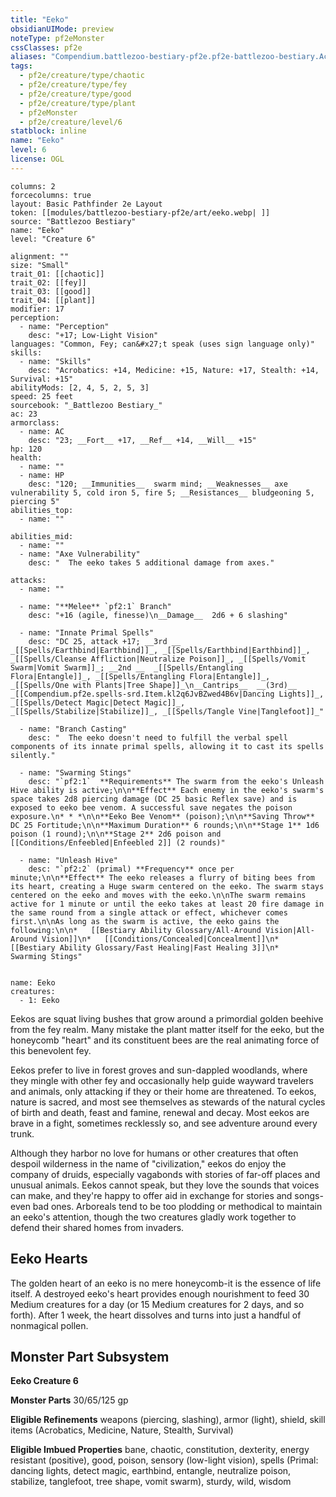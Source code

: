 ```yaml
---
title: "Eeko"
obsidianUIMode: preview
noteType: pf2eMonster
cssClasses: pf2e
aliases: "Compendium.battlezoo-bestiary-pf2e.pf2e-battlezoo-bestiary.Actor.ZadQX3pZuda1J1Du" 
tags:
  - pf2e/creature/type/chaotic
  - pf2e/creature/type/fey
  - pf2e/creature/type/good
  - pf2e/creature/type/plant
  - pf2eMonster
  - pf2e/creature/level/6
statblock: inline
name: "Eeko"
level: 6
license: OGL
---
```


```statblock
columns: 2
forcecolumns: true
layout: Basic Pathfinder 2e Layout
token: [[modules/battlezoo-bestiary-pf2e/art/eeko.webp| ]]
source: "Battlezoo Bestiary"
name: "Eeko"
level: "Creature 6"

alignment: ""
size: "Small"
trait_01: [[chaotic]]
trait_02: [[fey]]
trait_03: [[good]]
trait_04: [[plant]]
modifier: 17
perception:
  - name: "Perception"
    desc: "+17; Low-Light Vision"
languages: "Common, Fey; can&#x27;t speak (uses sign language only)"
skills:
  - name: "Skills"
    desc: "Acrobatics: +14, Medicine: +15, Nature: +17, Stealth: +14, Survival: +15"
abilityMods: [2, 4, 5, 2, 5, 3]
speed: 25 feet
sourcebook: "_Battlezoo Bestiary_"
ac: 23
armorclass:
  - name: AC
    desc: "23; __Fort__ +17, __Ref__ +14, __Will__ +15"
hp: 120
health:
  - name: ""
  - name: HP
    desc: "120; __Immunities__  swarm mind; __Weaknesses__ axe vulnerability 5, cold iron 5, fire 5; __Resistances__ bludgeoning 5, piercing 5"
abilities_top:
  - name: ""

abilities_mid:
  - name: ""
  - name: "Axe Vulnerability"
    desc: "  The eeko takes 5 additional damage from axes."

attacks:
  - name: ""

  - name: "**Melee** `pf2:1` Branch"
    desc: "+16 (agile, finesse)\n__Damage__  2d6 + 6 slashing"

  - name: "Innate Primal Spells"
    desc: "DC 25, attack +17; __3rd __  _[[Spells/Earthbind|Earthbind]]_, _[[Spells/Earthbind|Earthbind]]_, _[[Spells/Cleanse Affliction|Neutralize Poison]]_, _[[Spells/Vomit Swarm|Vomit Swarm]]_; __2nd __  _[[Spells/Entangling Flora|Entangle]]_, _[[Spells/Entangling Flora|Entangle]]_, _[[Spells/One with Plants|Tree Shape]]_\n__Cantrips__  __(3rd)__ _[[Compendium.pf2e.spells-srd.Item.kl2q6JvBZwed4B6v|Dancing Lights]]_, _[[Spells/Detect Magic|Detect Magic]]_, _[[Spells/Stabilize|Stabilize]]_, _[[Spells/Tangle Vine|Tanglefoot]]_"

  - name: "Branch Casting"
    desc: "  The eeko doesn't need to fulfill the verbal spell components of its innate primal spells, allowing it to cast its spells silently."

  - name: "Swarming Stings"
    desc: "`pf2:1`  **Requirements** The swarm from the eeko's Unleash Hive ability is active;\n\n**Effect** Each enemy in the eeko's swarm's space takes 2d8 piercing damage (DC 25 basic Reflex save) and is exposed to eeko bee venom. A successful save negates the poison exposure.\n* * *\n\n**Eeko Bee Venom** (poison);\n\n**Saving Throw** DC 25 Fortitude;\n\n**Maximum Duration** 6 rounds;\n\n**Stage 1** 1d6 poison (1 round);\n\n**Stage 2** 2d6 poison and [[Conditions/Enfeebled|Enfeebled 2]] (2 rounds)"

  - name: "Unleash Hive"
    desc: "`pf2:2` (primal) **Frequency** once per minute;\n\n**Effect** The eeko releases a flurry of biting bees from its heart, creating a Huge swarm centered on the eeko. The swarm stays centered on the eeko and moves with the eeko.\n\nThe swarm remains active for 1 minute or until the eeko takes at least 20 fire damage in the same round from a single attack or effect, whichever comes first.\n\nAs long as the swarm is active, the eeko gains the following:\n\n*   [[Bestiary Ability Glossary/All-Around Vision|All-Around Vision]]\n*   [[Conditions/Concealed|Concealment]]\n*   [[Bestiary Ability Glossary/Fast Healing|Fast Healing 3]]\n*   Swarming Stings"
 
```

```encounter-table
name: Eeko
creatures:
  - 1: Eeko
```



Eekos are squat living bushes that grow around a primordial golden beehive from the fey realm. Many mistake the plant matter itself for the eeko, but the honeycomb "heart" and its constituent bees are the real animating force of this benevolent fey.

Eekos prefer to live in forest groves and sun-dappled woodlands, where they mingle with other fey and occasionally help guide wayward travelers and animals, only attacking if they or their home are threatened. To eekos, nature is sacred, and most see themselves as stewards of the natural cycles of birth and death, feast and famine, renewal and decay. Most eekos are brave in a fight, sometimes recklessly so, and see adventure around every trunk.

Although they harbor no love for humans or other creatures that often despoil wilderness in the name of "civilization," eekos do enjoy the company of druids, especially vagabonds with stories of far-off places and unusual animals. Eekos cannot speak, but they love the sounds that voices can make, and they're happy to offer aid in exchange for stories and songs-even bad ones. Arboreals tend to be too plodding or methodical to maintain an eeko's attention, though the two creatures gladly work together to defend their shared homes from invaders.

## Eeko Hearts

The golden heart of an eeko is no mere honeycomb-it is the essence of life itself. A destroyed eeko's heart provides enough nourishment to feed 30 Medium creatures for a day (or 15 Medium creatures for 2 days, and so forth). After 1 week, the heart dissolves and turns into just a handful of nonmagical pollen.

## Monster Part Subsystem

**Eeko Creature 6**

**Monster Parts** 30/65/125 gp

**Eligible Refinements** weapons (piercing, slashing), armor (light), shield, skill items (Acrobatics, Medicine, Nature, Stealth, Survival)

**Eligible Imbued Properties** bane, chaotic, constitution, dexterity, energy resistant (positive), good, poison, sensory (low-light vision), spells (Primal: dancing lights, detect magic, earthbind, entangle, neutralize poison, stabilize, tanglefoot, tree shape, vomit swarm), sturdy, wild, wisdom
